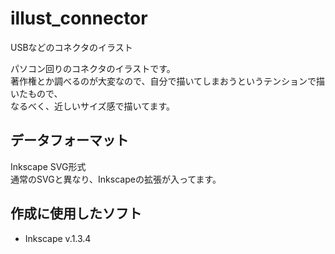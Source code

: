 # illust_connector
USBなどのコネクタのイラスト

パソコン回りのコネクタのイラストです。  
著作権とか調べるのが大変なので、自分で描いてしまおうというテンションで描いたもので、  
なるべく、近しいサイズ感で描いてます。  

## データフォーマット
Inkscape SVG形式  
通常のSVGと異なり、Inkscapeの拡張が入ってます。

## 作成に使用したソフト  
- Inkscape v.1.3.4



